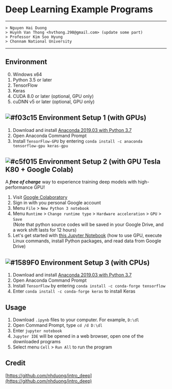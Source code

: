 # Deep Learning Example Programs
---
```
> Nguyen Hai Duong  
> Huynh Van Thong <hvthong.298@gmail.com> (update some part)  
> Professor Kim Soo Hyung  
> Chonnam National University  
```
---    
## Environment
0. Windows x64
1. Python 3.5 or later
2. TensorFlow
3. Keras
3. CUDA 8.0 or later (optional, GPU only)
4. cuDNN v5 or later (optional, GPU only)

## ![#f03c15](https://placehold.it/15/f03c15/000000?text=+) Environment Setup 1 (with GPUs)
1. Download and install [Anaconda 2019.03 with Python 3.7](https://repo.anaconda.com/archive/Anaconda3-2019.03-Windows-x86_64.exe)
2. Open Anaconda Command Prompt
3. Install `TensorFlow-GPU` by entering `conda install -c anaconda tensorflow-gpu keras-gpu`

## ![#c5f015](https://placehold.it/15/c5f015/000000?text=+) Environment Setup 2 (with GPU Tesla K80 + Google Colab)
A **_free of charge_** way to experience training deep models with high-performance GPU!
1. Visit [Google Colaboratory](https://colab.research.google.com/notebooks/welcome.ipynb)
2. Sign in with you personal Google account
3. Menu `File` > `New Python 3 notebook`
4. Menu `Runtime` > `Change runtime type` > `Hardware acceleration` > `GPU` > `Save`  
(Note that python source codes will be saved in your Google Drive, and a work shift lasts for 12 hours)  
5. Let's get started with [this Jupyter Notebook](https://github.com/th2l-aipn/IntroDL/blob/master/examples/colab_getting_started.ipynb) (how to use GPU, execute Linux commands, install Python packages, and read data from Google Drive)

## ![#1589F0](https://placehold.it/15/1589F0/000000?text=+) Environment Setup 3 (with CPUs)
1. Download and install [Anaconda 2019.03 with Python 3.7](https://repo.anaconda.com/archive/Anaconda3-2019.03-Windows-x86_64.exe)
2. Open Anaconda Command Prompt
3. Install `TensorFlow` by entering `conda install -c conda-forge tensorflow`
4. Enter `conda install -c conda-forge keras` to install Keras

## Usage
1. Download `.ipynb` files to your computer. For example, `D:\dl`
2. Open Command Prompt, type `cd /d D:\dl`
3. Enter `jupyter notebook`
4. `Jupyter IDE` will be opened in a web browser, open one of the downloaded programs
5. Select menu `Cell` > `Run All` to run the program

## Credit

[https://github.com/nhduong/intro_deep](https://github.com/nhduong/intro_deep)
